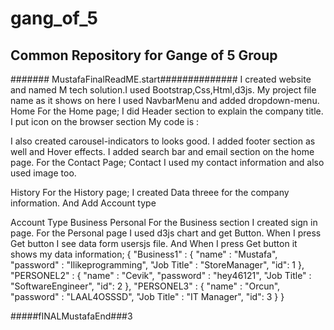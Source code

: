 # gang_of_5
## Common Repository for Gange of 5 Group
####### MustafaFinalReadME.start##############
I created website and named M tech solution.I used Bootstrap,Css,Html,d3js. My project file name as it shows on here <TITLE>BootsrapMustafa</TITLE> 
I used NavbarMenu and added dropdown-menu. Home For the Home page; 
I did Header section to explain the company title. I put icon on the browser section
My code is :
<link rel="shortcut icon" href="https://cdn0.iconfinder.com/data/icons/ringtone-music-instruments/512/letter-m-latin-key-512.png">

I also created carousel-indicators to looks good. I added footer section as well and Hover effects. I added search bar and email section on the home page.
For the Contact Page; 
Contact I used my contact information and also used image too.

History For the History page;
I created Data threee for the company information.
And Add Account type

Account Type
Business Personal
For the Business section I created sign in page. For the Personal page I used d3js chart and get Button. When I press Get button I see data form usersjs file.
And When I press Get button it shows my data information; 
{ "Business1" : { "name" : "Mustafa", "password" : "Ilikeprogramming", "Job Title" : "StoreManager", "id": 1 },
"PERSONEL2" : { "name" : "Cevik", "password" : "hey46121", "Job Title" : "SoftwareEngineer", "id": 2 }, 
"PERSONEL3" : { "name" : "Orcun", "password" : "LAAL4OSSSD", "Job Title" : "IT Manager", "id": 3 } }

#####fINALMustafaEnd###3
